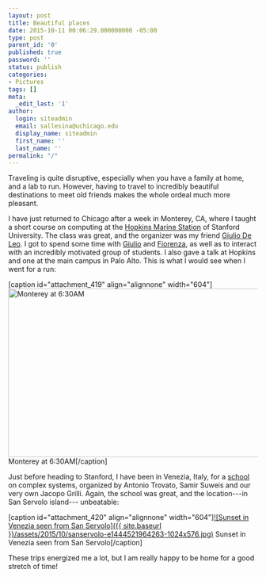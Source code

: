```yaml
---
layout: post
title: Beautiful places
date: 2015-10-11 00:06:29.000000000 -05:00
type: post
parent_id: '0'
published: true
password: ''
status: publish
categories:
- Pictures
tags: []
meta:
  _edit_last: '1'
author:
  login: siteadmin
  email: sallesina@uchicago.edu
  display_name: siteadmin
  first_name: ''
  last_name: ''
permalink: "/"
---
```

<p>Traveling is quite disruptive, especially when you have a family at home, and a lab to run. However, having to travel to incredibly beautiful destinations to meet old friends makes the whole ordeal much more pleasant.</p>
<p>I have just returned to Chicago after a week in Monterey, CA, where I taught a short course on computing at the <a href="http://hopkinsmarinestation.stanford.edu/">Hopkins Marine Station</a> of Stanford University. The class was great, and the organizer was my friend <a href="https://sites.stanford.edu/deleolab/">Giulio De Leo</a>. I got to spend some time with <a href="https://sites.stanford.edu/deleolab/">Giulio</a> and <a href="http://micheli.stanford.edu/micheli.html">Fiorenza</a>, as well as to interact with an incredibly motivated group of students. I also gave a talk at Hopkins and one at the main campus in Palo Alto. This is what I would see when I went for a run:</p>
<p>[caption id="attachment_419" align="alignnone" width="604"]<a href="http://allesinalab.uchicago.edu/wp-content/uploads/2015/10/monterey.jpg"><img class="size-large wp-image-419" src="{{ site.baseurl }}/assets/2015/10/monterey-1024x576.jpg" alt="Monterey at 6:30AM" width="604" height="340" /></a> Monterey at 6:30AM[/caption]</p>
<p>Just before heading to Stanford, I have been in Venezia, Italy, for a <a href="http://www.pd.infn.it/~maritan/SanServolo/">school</a> on complex systems, organized by Antonio Trovato, Samir Suweis and our very own Jacopo Grilli. Again, the school was great, and the location---in San Servolo island---
unbeatable:

[caption id="attachment\_420" align="alignnone" width="604"][![Sunset in Venezia seen from San Servolo]({{ site.baseurl }}/assets/2015/10/sanservolo-e1444521964263-1024x576.jpg)](http://allesinalab.uchicago.edu/wp-content/uploads/2015/10/sanservolo-e1444521964263.jpg) Sunset in Venezia seen from San Servolo[/caption]

These trips energized me a lot, but I am really happy to be home for a good stretch of time!

